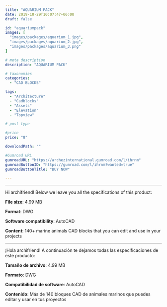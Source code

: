 ```yaml
---
title: "AQUARIUM PACK"
date: 2019-10-29T10:07:47+06:00
draft: false

id: "aquariumpack"
images: [
  "images/packages/aquarium_1.jpg",
  "images/packages/aquarium_2.jpg",
  "images/packages/aquarium_3.png"
]

# meta description
description: "AQUARIUM PACK"

# taxonomies
categories:
  - "CAD BLOCKS"

tags:
  - "Architecture"
  - "Cadblocks"
  - "Assets"
  - "Elevation"
  - "Topview"

# post type

#price
price: "8"

downloadPath: ""

#Gumroad URL
gumroadURL: "https://archezinternational.gumroad.com/l/ihrnm"
gumroadButtonID: "https://gumroad.com/l/ihrnm?wanted=true"
gumroadButtonTitle: "BUY NOW"

---
```


___

Hi archifriend! Below we leave you all the specifications of this product:

**File size**: 4.99 MB

**Format**: DWG

**Software compatibility**: AutoCAD

**Content**: 140+ marine animals CAD blocks that you can edit and use in your projects

_____

¡Hola archifriend! A continuación te dejamos todas las especificaciones de este producto:

**Tamaño de archivo**: 4.99 MB

**Formato**: DWG

**Compatibilidad de software**: AutoCAD

**Contenido**: Más de 140 bloques CAD de animales marinos que puedes editar y usar en tus proyectos